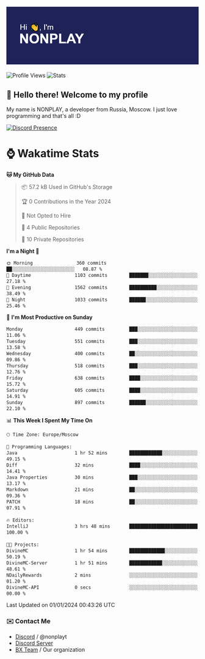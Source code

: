 ![Discord Presence](./header.png)
<br></br>
![Profile Views](https://komarev.com/ghpvc/?username=NONPLAYT&color=blue&style=for-the-badge)
![Stats](https://img.shields.io/badge/0%25-OPTIMIZED-orange?style=for-the-badge)


## :wave: Hello there! Welcome to my profile

My name is NONPLAY, a developer from Russia, Moscow. I just love programming and that's all :D

[![Discord Presence](https://lanyard.cnrad.dev/api/597087584090587177?showDisplayName=true)](https://discord.com/users/597087584090587177) 

# ⌚ Wakatime Stats

<!--START_SECTION:waka-->
**🐱 My GitHub Data** 

> 📦 57.2 kB Used in GitHub's Storage 
 > 
> 🏆 0 Contributions in the Year 2024
 > 
> 🚫 Not Opted to Hire
 > 
> 📜 4 Public Repositories 
 > 
> 🔑 10 Private Repositories 
 > 
**I'm a Night 🦉** 

```text
🌞 Morning                360 commits         ██░░░░░░░░░░░░░░░░░░░░░░░   08.87 % 
🌆 Daytime                1103 commits        ███████░░░░░░░░░░░░░░░░░░   27.18 % 
🌃 Evening                1562 commits        ██████████░░░░░░░░░░░░░░░   38.49 % 
🌙 Night                  1033 commits        ██████░░░░░░░░░░░░░░░░░░░   25.46 % 
```
📅 **I'm Most Productive on Sunday** 

```text
Monday                   449 commits         ███░░░░░░░░░░░░░░░░░░░░░░   11.06 % 
Tuesday                  551 commits         ███░░░░░░░░░░░░░░░░░░░░░░   13.58 % 
Wednesday                400 commits         ██░░░░░░░░░░░░░░░░░░░░░░░   09.86 % 
Thursday                 518 commits         ███░░░░░░░░░░░░░░░░░░░░░░   12.76 % 
Friday                   638 commits         ████░░░░░░░░░░░░░░░░░░░░░   15.72 % 
Saturday                 605 commits         ████░░░░░░░░░░░░░░░░░░░░░   14.91 % 
Sunday                   897 commits         ██████░░░░░░░░░░░░░░░░░░░   22.10 % 
```


📊 **This Week I Spent My Time On** 

```text
🕑︎ Time Zone: Europe/Moscow

💬 Programming Languages: 
Java                     1 hr 52 mins        ████████████░░░░░░░░░░░░░   49.15 % 
Diff                     32 mins             ████░░░░░░░░░░░░░░░░░░░░░   14.41 % 
Java Properties          30 mins             ███░░░░░░░░░░░░░░░░░░░░░░   13.17 % 
Markdown                 21 mins             ██░░░░░░░░░░░░░░░░░░░░░░░   09.36 % 
PATCH                    18 mins             ██░░░░░░░░░░░░░░░░░░░░░░░   07.91 % 

🔥 Editors: 
IntelliJ                 3 hrs 48 mins       █████████████████████████   100.00 % 

🐱‍💻 Projects: 
DivineMC                 1 hr 54 mins        █████████████░░░░░░░░░░░░   50.19 % 
DivineMC-Server          1 hr 51 mins        ████████████░░░░░░░░░░░░░   48.61 % 
NDailyRewards            2 mins              ░░░░░░░░░░░░░░░░░░░░░░░░░   01.20 % 
DivineMC-API             0 secs              ░░░░░░░░░░░░░░░░░░░░░░░░░   00.00 % 
```


 Last Updated on 01/01/2024 00:43:26 UTC
<!--END_SECTION:waka-->

### ✉️ Contact Me

- [Discord](https://discord.com/users/597087584090587177) / @nonplayt
- [Discord Server](https://discord.gg/p7cxhw7E2M)
- [BX Team](https://github.com/BX-Team) / Our organization
